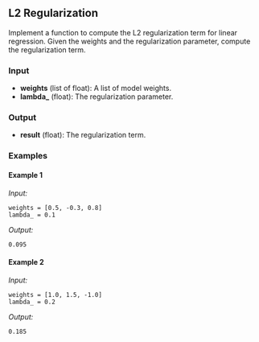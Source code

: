## L2 Regularization

Implement a function to compute the L2 regularization term for linear regression. Given the weights and the regularization parameter, compute the regularization term.

### Input

- **weights** (list of float): A list of model weights.
- **lambda_** (float): The regularization parameter.

### Output

- **result** (float): The regularization term.

### Examples

#### Example 1

*Input:*
```
weights = [0.5, -0.3, 0.8]
lambda_ = 0.1
```
*Output:*
```
0.095
```

#### Example 2

*Input:*
```
weights = [1.0, 1.5, -1.0]
lambda_ = 0.2
```
*Output:*
```
0.185
```


